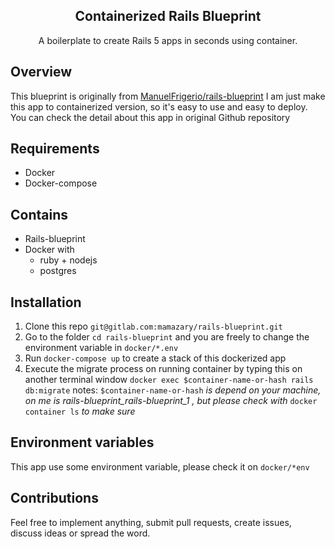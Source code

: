 <p align="center">
  <h2 align="center">Containerized Rails Blueprint</h2>
  <p align="center">A boilerplate to create Rails 5 apps in seconds using container.<p>
</p>


## Overview
This blueprint is originally from [ManuelFrigerio/rails-blueprint](https://github.com/ManuelFrigerio/rails-blueprint)
I am just make this app to containerized version, so it's easy to use and easy to deploy.
You can check the detail about this app in original Github repository

## Requirements
*  Docker
*  Docker-compose

## Contains
*  Rails-blueprint
*  Docker with
    *  ruby + nodejs
    *  postgres

## Installation
1. Clone this repo `git@gitlab.com:mamazary/rails-blueprint.git`
2. Go to the folder `cd rails-blueprint` and you are freely to change the environment variable in `docker/*.env`
3. Run `docker-compose up` to create a stack of this dockerized app
3. Execute the migrate process on running container by typing this on another terminal window `docker exec $container-name-or-hash rails db:migrate` 
notes: `$container-name-or-hash` *is depend on your machine, on me is rails-blueprint_rails-blueprint_1 , but please check with* `docker container ls` *to make sure*

## Environment variables
This app use some environment variable, please check it on `docker/*env`


## Contributions

Feel free to implement anything, submit pull requests, create issues, discuss ideas or spread the word.
